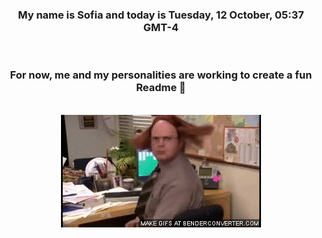 


<div align="center">
<h3 >My name is Sofia and today is Tuesday, 12 October, 05:37 GMT-4</h3><br>
<h3 >For now, me and my personalities are working to create a fun Readme 👋
</h3><br>
<img src='img/dwight.gif' alt='working...'/>
</div>

